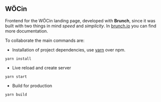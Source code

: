 ## WÖCin

Frontend for the WÖCin landing page, developed with **Brunch**, since it was built with two things in mind *speed* and *simplicity*. In [brunch.io](https://brunch.io) you can find more documentation.

To collaborate the main commands are:

- Installation of project dependencies, use [yarn](https://yarnpkg.com/) over npm.
```
yarn install
```
- Live reload and create server
```
yarn start
```
- Build for production
```
yarn build
```
